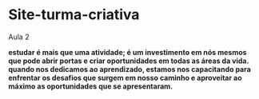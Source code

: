 # Site-turma-criativa
Aula 2

**estudar é mais que uma atividade; é um investimento em nós mesmos que pode abrir portas e criar oportunidades em todas as áreas da vida. quando nos dedicamos ao aprendizado, estamos nos capacitando para enfrentar os desafios que surgem em nosso caminho e aproveitar ao máximo as oportunidades que se apresentaram.**
